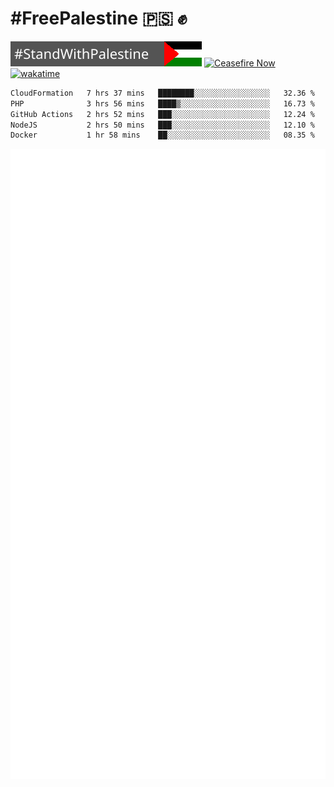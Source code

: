 # #FreePalestine 🇵🇸 ✊

[![github](https://raw.githubusercontent.com/saedyousef/StandWithPalestine/main/badges/flat/StandWithPalestine.svg)](https://github.com/saedyousef/StandWithPalestine)
[![Ceasefire Now](https://badge.techforpalestine.org/default)](https://techforpalestine.org/learn-more)
[![wakatime](https://wakatime.com/badge/user/03bf07e2-4c78-4826-8603-8922f0241061.svg)](https://wakatime.com/@03bf07e2-4c78-4826-8603-8922f0241061)
<!-- [![committers.top badge](https://user-badge.committers.top/jordan_private/saedyousef.svg)](https://user-badge.committers.top/jordan_private/saedyousef) -->

<!-- ![Profile Views](https://visitor-badge.glitch.me/badge?page_id=saedyousef.saedyousef&left_color=grey&right_color=blue&left_text=👀+Profile+Views) -->



<!-- <img src="https://github-readme-stats.vercel.app/api?username=saedyousef&show_icons=true&count_private=true" width="100%" /> --> 

<!--START_SECTION:waka-->

```txt
CloudFormation   7 hrs 37 mins   ████████░░░░░░░░░░░░░░░░░   32.36 %
PHP              3 hrs 56 mins   ████▒░░░░░░░░░░░░░░░░░░░░   16.73 %
GitHub Actions   2 hrs 52 mins   ███░░░░░░░░░░░░░░░░░░░░░░   12.24 %
NodeJS           2 hrs 50 mins   ███░░░░░░░░░░░░░░░░░░░░░░   12.10 %
Docker           1 hr 58 mins    ██░░░░░░░░░░░░░░░░░░░░░░░   08.35 %
```

<!--END_SECTION:waka-->
    
<!-- ![github contribution grid snake animation](https://raw.githubusercontent.com/saedyousef/saedyousef/output/github-contribution-grid-snake.svg) -->


![Metrics](./github-metrics.svg)
